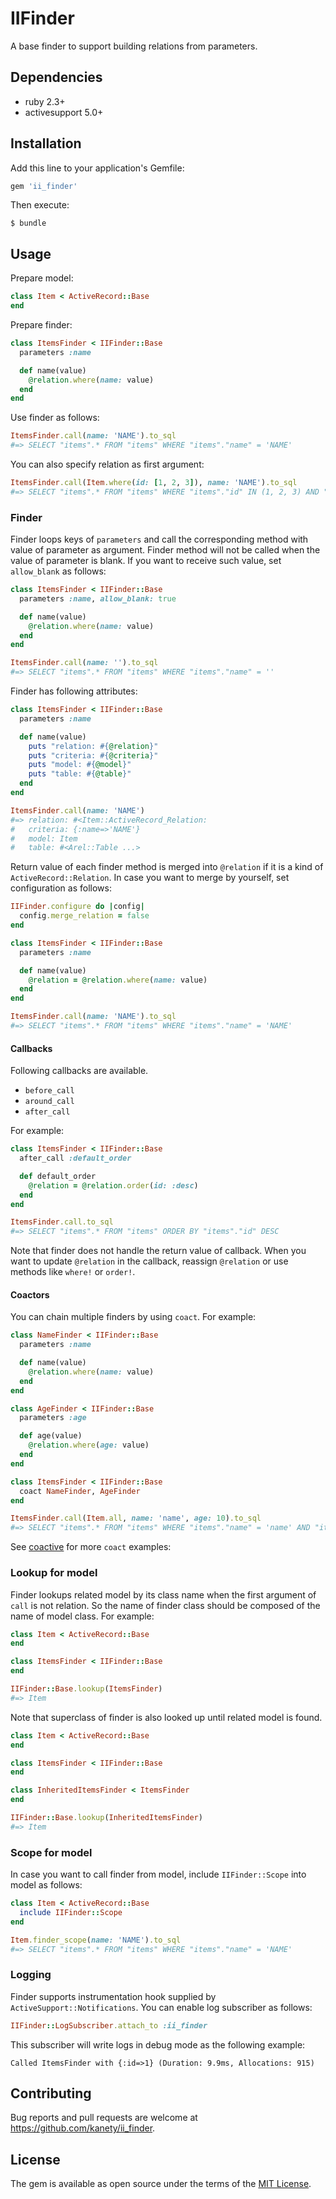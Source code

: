 # IIFinder

A base finder to support building relations from parameters.

## Dependencies

* ruby 2.3+
* activesupport 5.0+

## Installation

Add this line to your application's Gemfile:

```ruby
gem 'ii_finder'
```

Then execute:

    $ bundle

## Usage

Prepare model:

```ruby
class Item < ActiveRecord::Base
end
```

Prepare finder:

```ruby
class ItemsFinder < IIFinder::Base
  parameters :name

  def name(value)
    @relation.where(name: value)
  end
end
```

Use finder as follows:

```ruby
ItemsFinder.call(name: 'NAME').to_sql
#=> SELECT "items".* FROM "items" WHERE "items"."name" = 'NAME'
```

You can also specify relation as first argument:

```ruby
ItemsFinder.call(Item.where(id: [1, 2, 3]), name: 'NAME').to_sql
#=> SELECT "items".* FROM "items" WHERE "items"."id" IN (1, 2, 3) AND "items"."name" = 'NAME'
```

### Finder

Finder loops keys of `parameters` and call the corresponding method with value of parameter as argument.
Finder method will not be called when the value of parameter is blank.
If you want to receive such value, set `allow_blank` as follows:

```ruby
class ItemsFinder < IIFinder::Base
  parameters :name, allow_blank: true

  def name(value)
    @relation.where(name: value)
  end
end

ItemsFinder.call(name: '').to_sql
#=> SELECT "items".* FROM "items" WHERE "items"."name" = ''
```

Finder has following attributes:

```ruby
class ItemsFinder < IIFinder::Base
  parameters :name

  def name(value)
    puts "relation: #{@relation}"
    puts "criteria: #{@criteria}"
    puts "model: #{@model}"
    puts "table: #{@table}"
  end
end

ItemsFinder.call(name: 'NAME')
#=> relation: #<Item::ActiveRecord_Relation:
#   criteria: {:name=>'NAME'}
#   model: Item
#   table: #<Arel::Table ...>
```

Return value of each finder method is merged into `@relation` if it is a kind of `ActiveRecord::Relation`.
In case you want to merge by yourself, set configuration as follows:

```ruby
IIFinder.configure do |config|
  config.merge_relation = false
end

class ItemsFinder < IIFinder::Base
  parameters :name

  def name(value)
    @relation = @relation.where(name: value)
  end
end

ItemsFinder.call(name: 'NAME').to_sql
#=> SELECT "items".* FROM "items" WHERE "items"."name" = 'NAME'
```

#### Callbacks

Following callbacks are available.

* `before_call`
* `around_call`
* `after_call` 

For example:

```ruby
class ItemsFinder < IIFinder::Base
  after_call :default_order

  def default_order
    @relation = @relation.order(id: :desc)
  end
end

ItemsFinder.call.to_sql
#=> SELECT "items".* FROM "items" ORDER BY "items"."id" DESC
```

Note that finder does not handle the return value of callback.
When you want to update `@relation` in the callback,
reassign `@relation` or use methods like `where!` or `order!`.

#### Coactors

You can chain multiple finders by using `coact`. For example:

```ruby
class NameFinder < IIFinder::Base
  parameters :name

  def name(value)
    @relation.where(name: value)
  end
end

class AgeFinder < IIFinder::Base
  parameters :age

  def age(value)
    @relation.where(age: value)
  end
end

class ItemsFinder < IIFinder::Base
  coact NameFinder, AgeFinder
end

ItemsFinder.call(Item.all, name: 'name', age: 10).to_sql
#=> SELECT "items".* FROM "items" WHERE "items"."name" = 'name' AND "items"."age" = 10
```

See [coactive](https://github.com/kanety/coactive) for more `coact` examples:

### Lookup for model

Finder lookups related model by its class name when the first argument of `call` is not relation.
So the name of finder class should be composed of the name of model class.
For example:

```ruby
class Item < ActiveRecord::Base
end

class ItemsFinder < IIFinder::Base
end

IIFinder::Base.lookup(ItemsFinder)
#=> Item
```

Note that superclass of finder is also looked up until related model is found.

```ruby
class Item < ActiveRecord::Base
end

class ItemsFinder < IIFinder::Base
end

class InheritedItemsFinder < ItemsFinder
end

IIFinder::Base.lookup(InheritedItemsFinder)
#=> Item
```

### Scope for model

In case you want to call finder from model, include `IIFinder::Scope` into model as follows:

```ruby
class Item < ActiveRecord::Base
  include IIFinder::Scope
end

Item.finder_scope(name: 'NAME').to_sql
#=> SELECT "items".* FROM "items" WHERE "items"."name" = 'NAME'
```

### Logging

Finder supports instrumentation hook supplied by `ActiveSupport::Notifications`.
You can enable log subscriber as follows:

```ruby
IIFinder::LogSubscriber.attach_to :ii_finder
```

This subscriber will write logs in debug mode as the following example:

```
Called ItemsFinder with {:id=>1} (Duration: 9.9ms, Allocations: 915)
```

## Contributing

Bug reports and pull requests are welcome at https://github.com/kanety/ii_finder.

## License

The gem is available as open source under the terms of the [MIT License](http://opensource.org/licenses/MIT).
